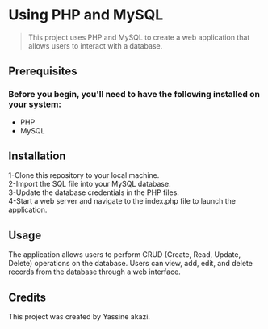 # Using PHP and MySQL
> This project uses PHP and MySQL to create a web application that allows users to interact with a database.

## Prerequisites
### Before you begin, you'll need to have the following installed on your system:

- PHP
- MySQL
## Installation
1-Clone this repository to your local machine.  
2-Import the SQL file into your MySQL database.   
3-Update the database credentials in the PHP files.  
4-Start a web server and navigate to the index.php file to launch the application.  
## Usage
The application allows users to perform CRUD (Create, Read, Update, Delete) operations on the database. Users can view, add, edit, and delete records from the database through a web interface.

## Credits
This project was created by Yassine akazi.
